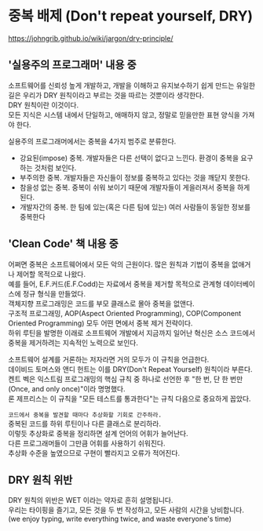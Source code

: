 # 중복 배제 (Don't repeat yourself, DRY)

https://johngrib.github.io/wiki/jargon/dry-principle/

## '실용주의 프로그래머' 내용 중

소프트웨어를 신뢰성 높게 개발하고, 개발을 이해하고 유지보수하기 쉽게 만드는 유일한 길은 우리가 DRY 원칙이라고 부르는 것을 따르는 것뿐이라 생각한다.  
DRY 원칙이란 이것이다.  
모든 지식은 시스템 내에서 단일하고, 애매하지 않고, 정말로 믿을만한 표현 양식을 가져야 한다.

실용주의 프로그래머에서는 중복을 4가지 범주로 분류한다.

- 강요된(impose) 중복.
  개발자들은 다른 선택이 없다고 느낀다. 환경이 중복을 요구하는 것처럼 보인다.
- 부주의한 중복.
  개발자들은 자신들이 정보를 중복하고 있다는 것을 깨닫지 못한다.
- 참을성 없는 중복.
  중복이 쉬워 보이기 때문에 개발자들이 게을러져서 중복을 하게 된다.
- 개발자간의 중복.
  한 팀에 있는(혹은 다른 팀에 있는) 여러 사람들이 동일한 정보를 중복한다

## 'Clean Code' 책 내용 중

어쩌면 중복은 소프트웨어에서 모든 악의 근원이다. 많은 원칙과 기법이 중복을 없애거나 제어할 목적으로 나왔다.  
예를 들어, E.F.커드(E.F.Codd)는 자료에서 중복을 제거할 목적으로 관계형 데이터베이스에 정규 형식을 만들었다.  
객체지향 프로그래밍은 코드를 부모 클래스로 몰아 중복을 없앤다.  
구조적 프로그래밍, AOP(Aspect Oriented Programming), COP(Component Oriented Programming) 모두 어떤 면에서 중복 제거 전략이다.  
하위 루틴을 발명한 이래로 소프트웨어 개발에서 지금까지 일어난 혁신은 소스 코드에서 중복을 제거하려는 지속적인 노력으로 보인다.

소프트웨어 설계를 거론하는 저자라면 거의 모두가 이 규칙을 언급한다.  
데이비드 토머스와 앤디 헌트는 이를 DRY(Don't Repeat Yourself) 원칙이라 부른다.  
켄트 벡은 익스트림 프로그래밍의 핵심 규칙 중 하나로 선언한 후 "한 번, 단 한 번만(Once, and only once)"이라 명명했다.  
론 제프리스는 이 규칙을 "모든 테스트를 통과한다"는 규칙 다음으로 중요하게 꼽았다.

`코드에서 중복을 발견할 때마다 추상화할 기회로 간주하라.`  
중복된 코드를 하위 루틴이나 다른 클래스로 분리하라.  
이렇듯 추상화로 중복을 정리하면 설계 언어의 어휘가 늘어난다.  
다른 프로그래머들이 그만큼 어휘를 사용하기 쉬워진다.  
추상화 수준을 높였으므로 구현이 빨라지고 오류가 적어진다.

## DRY 원칙 위반

DRY 원칙의 위반은 WET 이라는 약자로 흔히 설명됩니다.  
우리는 타이핑을 즐기고, 모든 것을 두 번 작성하고, 모든 사람의 시간을 낭비합니다.  
(we enjoy typing, write everything twice, and waste everyone's time)
